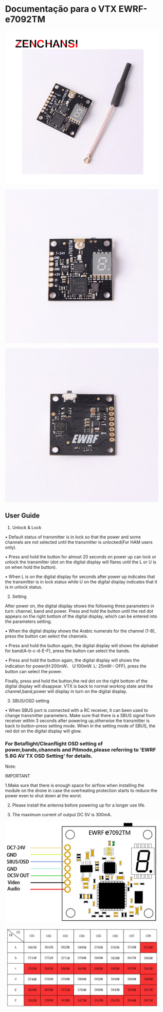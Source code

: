 # Documentação para o VTX EWRF-e7092TM

![](figura1.jpg)


![](figura2.jpg)


![](figura3.jpg)


## User Guide

1. Unlock & Lock

• Default status of transmitter is in lock so that the power and some channels are not selected until the transmitter is unlocked(For HAM users only).

• Press and hold the button for almost 20 seconds on power up can lock or unlock the transmitter (dot on the digital display will flares until the L or U is on when hold the button).

• When L is on the digital display for seconds after power up indicates that the transmitter is in lock status while U on the digital display indicates that it is in unlock status.

2. Setting

After power on, the digital display shows the following three parameters in turn: channel, band and power. Press and hold the button until the red dot appears on the right bottom of the digital display, which can be entered into the parameters setting.

• When the digital display shows the Arabic numerals for the channel (1-8), press the button can select the channels.

• Press and hold the button again, the digital display will shows the alphabet for band(A-b-c-d-E-F), press the button can select the bands.

• Press and hold the button again, the digital display will shows the indication for power(H:200mW、 U:100mW. L: 25mW-: OFF), press the button can select the power.

Finally, press and hold the button,the red dot on the right bottom of the digital display will disappear. VTX is back to normal working state and the channel,band,power will display in turn on the digital display.

3. SBUS/OSD setting

• When SBUS port is connected with a RC receiver, it can been used to change transmitter parameters. Make sure that there is a SBUS signal from receiver within 3 seconds after powering up,otherwise the transmitter is back to button-press setting mode. When in the setting mode of SBUS, the red dot on the digital display will glow.

### For Betaflight/Cleanflight OSD setting of power,bands,channels and Pitmode,please referring to 'EWRF 5.8G AV TX OSD Setting' for details.

Note:

IMPORTANT

1.Make sure that there is enough space for airflow when installing the module on the drone in case the overheating protection starts to reduce the power even to shut down at the worst.

2. Please install the antenna before powering up for a longer use life.

3. The maximum current of output DC 5V is 300mA.


![](pinagem.jpg)

![](tabela_canais.jpg)
